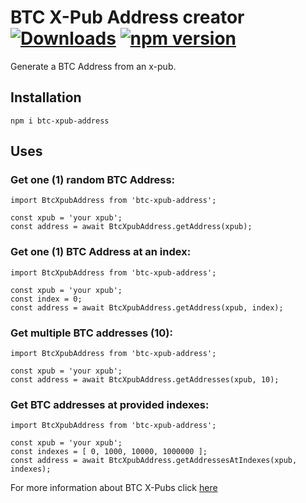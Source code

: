 # BTC X-Pub Address creator [![Downloads](https://img.shields.io/npm/dm/btc-xpub-address.svg)](https://npmjs.com/btc-xpub-address) [![npm version](https://img.shields.io/npm/v/btc-xpub-address.svg?style=flat)](https://www.npmjs.com/package/btc-xpub-address)

Generate a BTC Address from an x-pub.  


## Installation
```
npm i btc-xpub-address
```

## Uses
### Get one (1) random BTC Address:
```
import BtcXpubAddress from 'btc-xpub-address';

const xpub = 'your xpub';
const address = await BtcXpubAddress.getAddress(xpub);
```
### Get one (1) BTC Address at an index:
```
import BtcXpubAddress from 'btc-xpub-address';

const xpub = 'your xpub';
const index = 0;
const address = await BtcXpubAddress.getAddress(xpub, index);
```
### Get multiple BTC addresses (10):
```
import BtcXpubAddress from 'btc-xpub-address';

const xpub = 'your xpub';
const address = await BtcXpubAddress.getAddresses(xpub, 10);
```
### Get BTC addresses at provided indexes:
```
import BtcXpubAddress from 'btc-xpub-address';

const xpub = 'your xpub';
const indexes = [ 0, 1000, 10000, 1000000 ];
const address = await BtcXpubAddress.getAddressesAtIndexes(xpub, indexes);
```
For more information about BTC X-Pubs click [here](https://support.samourai.io/article/49-xpub-s-ypub-s-zpub-s)